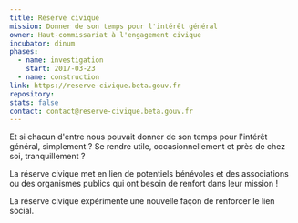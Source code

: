 ```yaml
---
title: Réserve civique
mission: Donner de son temps pour l'intérêt général
owner: Haut-commissariat à l'engagement civique
incubator: dinum
phases:
  - name: investigation
    start: 2017-03-23
  - name: construction
link: https://reserve-civique.beta.gouv.fr
repository:
stats: false
contact: contact@reserve-civique.beta.gouv.fr
---
```


Et si chacun d'entre nous pouvait donner de son temps pour l'intérêt général, simplement ?
Se rendre utile, occasionnellement et près de chez soi, tranquillement ?

La réserve civique met en lien de potentiels bénévoles et des associations ou des organismes publics qui ont besoin de renfort dans leur mission !

La réserve civique expérimente une nouvelle façon de renforcer le lien social.
